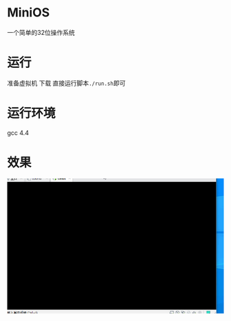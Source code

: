 # MiniOS
一个简单的32位操作系统
# 运行
准备虚拟机
下载
直接运行脚本``./run.sh``即可

# 运行环境
gcc 4.4

# 效果 
![image](https://github.com/nepuljg/MiniOS/blob/dev/text.gif)
